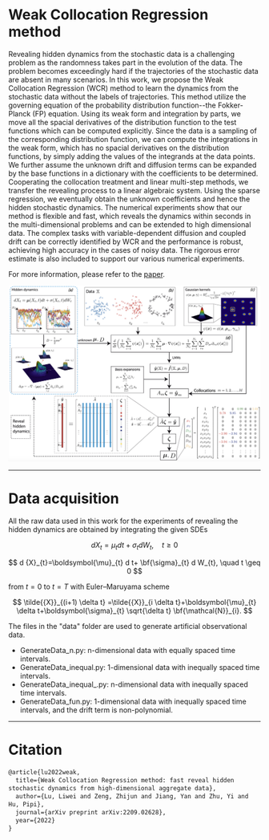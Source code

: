 # Weak Collocation Regression method
Revealing hidden dynamics from the stochastic data is a challenging problem as the randomness takes part in the evolution of the data.  The problem becomes exceedingly hard if the trajectories of the stochastic data are absent in many scenarios. In this work, we propose the Weak Collocation Regression (WCR) method to learn the dynamics from the stochastic data without the labels of trajectories. This method utilize  the  governing equation of the probability distribution function--the Fokker-Planck (FP) equation. Using its weak form and integration by parts, we move all the spacial derivatives of the distribution function to the test functions which can be computed explicitly. Since the data is a sampling of the corresponding distribution function, we can compute the integrations in the weak form, which has no spacial derivatives on the distribution functions, by simply adding the values of the integrands 
at the data points. We further assume the unknown drift and diffusion terms can be expanded by the base functions in a dictionary with the coefficients to be determined. Cooperating  the collocation treatment and linear multi-step methods, we transfer the revealing process to a linear algebraic system. Using the sparse regression, we eventually obtain the unknown coefficients and hence the hidden stochastic dynamics. The numerical experiments show that our method is flexible and fast, which reveals the dynamics within seconds in the multi-dimensional problems and can be extended to high dimensional data. The complex tasks with variable-dependent diffusion and coupled drift can be correctly identified by WCR and the performance is robust, achieving high accuracy in the cases of noisy data. The rigorous error estimate is also included to support our various numerical experiments.

For more information, please refer to the [paper](https://arxiv.org/abs/2209.02628).

![](./figure/scheme.png)

***

# Data acquisition

All the raw data used in this work for the experiments of revealing the hidden dynamics are obtained by integrating the given SDEs

$$ dX_t=\mu_t dt+ \sigma_t dW_t, \quad t \geq 0 $$

$$ d {X}_{t}=\boldsymbol{\mu}_{t} d t+ \bf{\sigma}_{t} d W_{t}, \quad t \geq 0 $$

from $t=0$ to $t=T$ with Euler–Maruyama scheme

$$ \tilde{{X}}_{(i+1) \delta t} =\tilde{{X}}_{i \delta t}+\boldsymbol{\mu}_{t} \delta t+\boldsymbol{\sigma}_{t} \sqrt{\delta t} \bf{\mathcal{N}}_{i}. $$

The files in the "data" folder are used to generate artificial observational data.

- GenerateData_n.py: n-dimensional data with equally spaced time intervals.
- GenerateData_inequal.py: 1-dimensional data with inequally spaced time intervals.
- GenerateData_inequal_.py: n-dimensional data with inequally spaced time intervals.
- GenerateData_fun.py: 1-dimensional data with inequally spaced time intervals, and the drift term is non-polynomial.

***

# Citation

```
@article{lu2022weak,
  title={Weak Collocation Regression method: fast reveal hidden stochastic dynamics from high-dimensional aggregate data},
  author={Lu, Liwei and Zeng, Zhijun and Jiang, Yan and Zhu, Yi and Hu, Pipi},
  journal={arXiv preprint arXiv:2209.02628},
  year={2022}
}
```